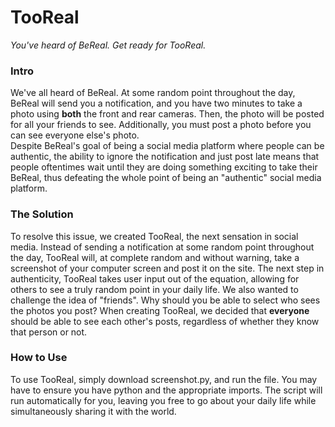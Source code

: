 # TooReal
<i>You've heard of BeReal. Get ready for TooReal.</i> <br>
### Intro
We've all heard of BeReal. At some random point throughout the day, BeReal will send you a notification, and you have
two minutes to take a photo using <b>both</b> the front and rear cameras. Then, the photo will be posted for all your
friends to see. Additionally, you must post a photo before you can see everyone else's photo. </br>
Despite BeReal's goal of being a social media platform where people can be authentic, the ability to ignore the notification
and just post late means that people oftentimes wait until they are doing something exciting to take their BeReal, thus 
defeating the whole point of being an "authentic" social media platform. <br>
### The Solution
To resolve this issue, we created TooReal, the next sensation in social media. Instead of sending a notification 
at some random point throughout the day, TooReal will, at complete random and without warning, take a screenshot of your 
computer screen and post it on the site. The next step in authenticity, TooReal takes user input out of the equation,
allowing for others to see a truly random point in your daily life. We also wanted to challenge the idea of "friends". Why
should you be able to select who sees the photos you post? When creating TooReal, we decided that <b>everyone</b> should be
able to see each other's posts, regardless of whether they know that person or not. <br>

### How to Use
To use TooReal, simply download screenshot.py, and run the file. You may have to ensure you have python and the appropriate 
imports. The script will run automatically for you, leaving you free to go about your daily life while simultaneously sharing 
it with the world.